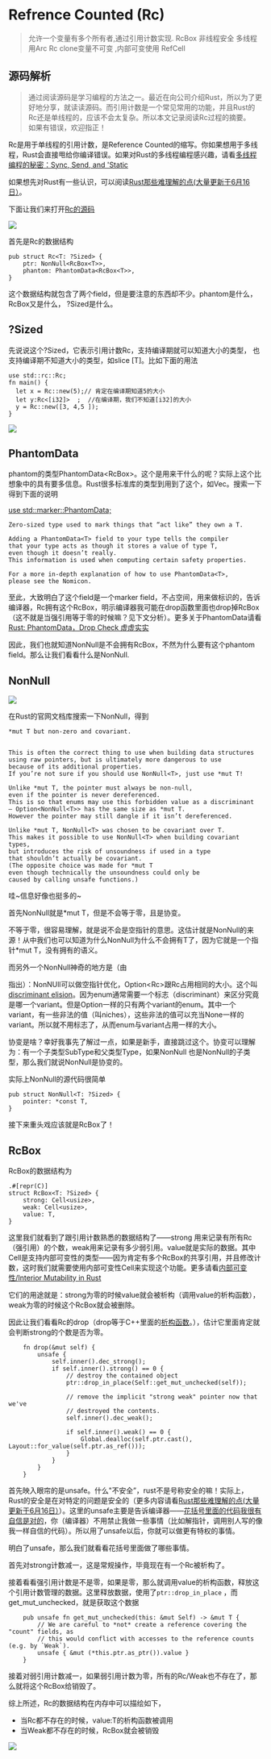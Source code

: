 # Refrence Counted (Rc)

> 允许一个变量有多个所有者,通过引用计数实现. RcBox
> 非线程安全 多线程用Arc
> Rc clone变量不可变 ,内部可变使用 RefCell

## 源码解析
> 通过阅读源码是学习编程的方法之一。最近在向公司介绍Rust，所以为了更好地分享，就读读源码。而引用计数是一个常见常用的功能，并且Rust的Rc还是单线程的，应该不会太复杂。所以本文记录阅读Rc过程的摘要。  
> 如果有错误，欢迎指正！

Rc是用于单线程的引用计数，是Reference Counted的缩写。你如果想用于多线程，Rust会直接甩给你编译错误。如果对Rust的多线程编程感兴趣，请看[多线程编程的秘密：Sync, Send, and 'Static](https://zhuanlan.zhihu.com/p/362285521)

如果想先对Rust有一些认识，可以阅读[Rust那些难理解的点(大量更新于6月16日）](https://zhuanlan.zhihu.com/p/360342782)。

下面让我们来打开[Rc的源码](https://link.zhihu.com/?target=https%3A//doc.rust-lang.org/src/alloc/rc.rs.html%23298-301)

![](https://pic4.zhimg.com/v2-ff4448281f8d8e62faa9f377691bbde7_b.jpg)

首先是Rc的数据结构

```
pub struct Rc<T: ?Sized> {
    ptr: NonNull<RcBox<T>>,
    phantom: PhantomData<RcBox<T>>,
}
```

这个数据结构就包含了两个field，但是要注意的东西却不少。phantom是什么，RcBox又是什么， ?Sized是什么。

## ?Sized

先说说这个?Sized，它表示引用计数Rc，支持编译期就可以知道大小的类型， 也支持编译期不知道大小的类型，如slice \[T\]。比如下面的用法

```
use std::rc::Rc;
fn main() {
  let x = Rc::new(5);// 肯定在编译期知道5的大小
  let y:Rc<[i32]>  ;  //在编译期，我们不知道[i32]的大小   
  y = Rc::new([3, 4,5 ]);
}
```

![](https://pic3.zhimg.com/v2-4aab7c07d41ad03055310fdb5d1d1b7a_b.jpg)

## PhantomData

phantom的类型PhantomData<RcBox<T>>。这个是用来干什么的呢？实际上这个比想象中的具有要多信息。Rust很多标准库的类型到用到了这个，如Vec。搜索一下得到下面的说明

[use std::marker::PhantomData;](https://link.zhihu.com/?target=https%3A//doc.rust-lang.org/std/marker/struct.PhantomData.html)

```
Zero-sized type used to mark things that “act like” they own a T.

Adding a PhantomData<T> field to your type tells the compiler 
that your type acts as though it stores a value of type T, 
even though it doesn’t really. 
This information is used when computing certain safety properties.

For a more in-depth explanation of how to use PhantomData<T>, 
please see the Nomicon.
```

至此，大致明白了这个field是一个marker field，不占空间，用来做标识的，告诉编译器，Rc拥有这个RcBox<T>，明示编译器我可能在drop函数里面也drop掉RcBox<T>（这不就是当强引用等于零的时候嘛？见下文分析）。更多关于PhantomData请看[Rust: PhantomData，Drop Check 虚虚实实](https://zhuanlan.zhihu.com/p/383004091)

因此，我们也就知道NonNull是不会拥有RcBox<T>，不然为什么要有这个phantom field。那么让我们看看什么是NonNull.

## NonNull

![](https://pic2.zhimg.com/v2-a5f4894867155f06a75acdc15bb2a8f1_b.jpg)

在Rust的官网文档库搜索一下NonNull，得到

```
*mut T but non-zero and covariant.


This is often the correct thing to use when building data structures 
using raw pointers, but is ultimately more dangerous to use 
because of its additional properties. 
If you’re not sure if you should use NonNull<T>, just use *mut T!

Unlike *mut T, the pointer must always be non-null, 
even if the pointer is never dereferenced. 
This is so that enums may use this forbidden value as a discriminant 
– Option<NonNull<T>> has the same size as *mut T. 
However the pointer may still dangle if it isn’t dereferenced.

Unlike *mut T, NonNull<T> was chosen to be covariant over T. 
This makes it possible to use NonNull<T> when building covariant types, 
but introduces the risk of unsoundness if used in a type 
that shouldn’t actually be covariant. 
(The opposite choice was made for *mut T 
even though technically the unsoundness could only be 
caused by calling unsafe functions.)
```

哇~信息好像也挺多的~

首先NonNull就是\*mut T，但是不会等于零，且是协变。

不等于零，很容易理解，就是说不会是空指针的意思。这估计就是NonNull的来源！从中我们也可以知道为什么NonNull<T>为什么不会拥有T了，因为它就是一个指针\*mut T，没有拥有的语义。

而另外一个NonNull神奇的地方是（由

指出）：NonNUll可以做空指针优化，Option<Rc<T>>跟Rc<T>占用相同的大小。这个叫[discriminant elision](https://link.zhihu.com/?target=https%3A//rust-lang.github.io/unsafe-code-guidelines/layout/enums.html%23discriminant-elision-on-option-like-enums)。因为enum通常需要一个标志（discriminant）来区分究竟是哪一个variant。但是Option一样的只有两个variant的enum。其中一个variant，有一些非法的值（叫niches），这些非法的值可以充当None一样的variant。所以就不用标志了，从而enum与variant占用一样的大小。

协变是啥？幸好我事先了解过一点，如果是新手，直接跳过这个。协变可以理解为：有一个子类型SubType和父类型Type，如果NonNull<SubType> 也是NonNull<Type>的子类型，那么我们就说NonNull是协变的。

实际上NonNull的源代码很简单

```
pub struct NonNull<T: ?Sized> {
    pointer: *const T,
}
```

接下来重头戏应该就是RcBox<T>了！

## RcBox<T>

RcBox<T>的数据结构为

```
.#[repr(C)]
struct RcBox<T: ?Sized> {
    strong: Cell<usize>,
    weak: Cell<usize>,
    value: T,
}
```

这里我们就看到了跟引用计数熟悉的数据结构了——strong 用来记录有所有Rc（强引用）的个数，weak用来记录有多少弱引用。value就是实际的数据。其中Cell是支持内部可变性的类型——因为肯定有多个RcBox的共享引用，并且修改计数，这时我们就需要使用内部可变性Cell来实现这个功能。更多请看[内部可变性/Interior Mutability in Rust](https://zhuanlan.zhihu.com/p/380419980)

它们的用途就是：strong为零的时候value就会被析构（调用value的析构函数），weak为零的时候这个RcBox就会被删除。

因此让我们看看Rc的drop（drop等于C++里面的[析构函数](https://zhuanlan.zhihu.com/p/369349887)。），估计它里面肯定就会判断strong的个数是否为零。

```
    fn drop(&mut self) {
        unsafe {
            self.inner().dec_strong();
            if self.inner().strong() == 0 {
                // destroy the contained object
                ptr::drop_in_place(Self::get_mut_unchecked(self));

                // remove the implicit "strong weak" pointer now that we've
                // destroyed the contents.
                self.inner().dec_weak();

                if self.inner().weak() == 0 {
                    Global.dealloc(self.ptr.cast(), Layout::for_value(self.ptr.as_ref()));
                }
            }
        }
    }
```

首先映入眼帘的是unsafe。什么"不安全”，rust不是号称安全的嘛！实际上，Rust的安全是在对特定的问题是安全的（更多内容请看[Rust那些难理解的点(大量更新于6月16日）](https://zhuanlan.zhihu.com/p/360342782)）。这里的unsafe主要是告诉编译器——[花括号里面的代码我很有自信是对的](https://link.zhihu.com/?target=https%3A//manishearth.github.io/blog/2017/12/24/undefined-vs-unsafe-in-rust/)，你（编译器）不用禁止我做一些事情（比如解指针，调用别人写的像我一样自信的代码）。所以用了unsafe以后，你就可以做更有特权的事情。

明白了unsafe，那么我们就看看花括号里面做了哪些事情。

首先对strong计数减一，这是常规操作，毕竟现在有一个Rc被析构了。

接着看看强引用计数是不是零，如果是零，那么就调用value的析构函数，释放这个引用计数管理的数据。这里释放数据，使用了`ptr::drop_in_place` ，而get\_mut\_unchecked，就是获取这个数据

```
    pub unsafe fn get_mut_unchecked(this: &mut Self) -> &mut T {
        // We are careful to *not* create a reference covering the "count" fields, as
        // this would conflict with accesses to the reference counts (e.g. by `Weak`).
        unsafe { &mut (*this.ptr.as_ptr()).value }
    }
```

接着对弱引用计数减一，如果弱引用计数为零，所有的Rc/Weak也不存在了，那么就将这个RcBox给销毁了。

综上所述，Rc的数据结构在内存中可以描绘如下，

-   当Rc都不存在的时候，value:T的析构函数被调用
-   当Weak都不存在的时候，RcBox就会被销毁

![](https://pic3.zhimg.com/v2-397dbb1d906741793e2312c29251edf2_b.jpg)

